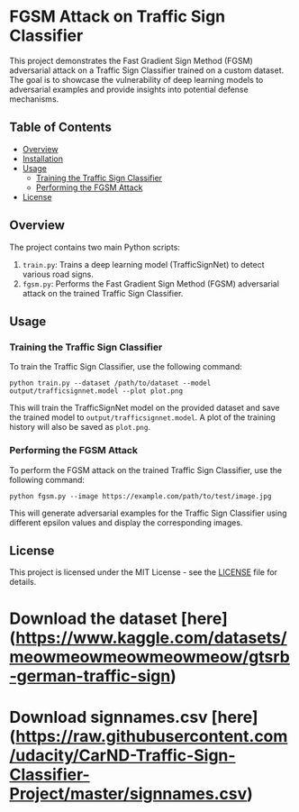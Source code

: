 # FGSM Attack on Traffic Sign Classifier

This project demonstrates the Fast Gradient Sign Method (FGSM) adversarial attack on a Traffic Sign Classifier trained on a custom dataset. The goal is to showcase the vulnerability of deep learning models to adversarial examples and provide insights into potential defense mechanisms.

## Table of Contents

- [Overview](#overview)
- [Installation](#installation)
- [Usage](#usage)
  - [Training the Traffic Sign Classifier](#training-the-traffic-sign-classifier)
  - [Performing the FGSM Attack](#performing-the-fgsm-attack)
- [License](#license)

## Overview

The project contains two main Python scripts:

1. `train.py`: Trains a deep learning model (TrafficSignNet) to detect various road signs.
2. `fgsm.py`: Performs the Fast Gradient Sign Method (FGSM) adversarial attack on the trained Traffic Sign Classifier.


## Usage

### Training the Traffic Sign Classifier

To train the Traffic Sign Classifier, use the following command:

`python train.py --dataset /path/to/dataset --model output/trafficsignnet.model --plot plot.png`


This will train the TrafficSignNet model on the provided dataset and save the trained model to `output/trafficsignnet.model`. A plot of the training history will also be saved as `plot.png`.

### Performing the FGSM Attack

To perform the FGSM attack on the trained Traffic Sign Classifier, use the following command:

`python fgsm.py --image https://example.com/path/to/test/image.jpg`


This will generate adversarial examples for the Traffic Sign Classifier using different epsilon values and display the corresponding images.

## License

This project is licensed under the MIT License - see the [LICENSE](LICENSE) file for details.


# Download the dataset [here] (https://www.kaggle.com/datasets/meowmeowmeowmeowmeow/gtsrb-german-traffic-sign)
# Download signnames.csv [here] (https://raw.githubusercontent.com/udacity/CarND-Traffic-Sign-Classifier-Project/master/signnames.csv)
